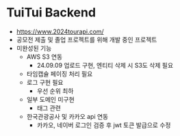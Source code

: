 # TuiTui Backend
- https://www.2024tourapi.com/
- 공모전 제출 및 졸업 프로젝트를 위해 개발 중인 프로젝트
- 미완성된 기능
    - AWS S3 연동
      - 24.09.09 업로드 구현, 엔티티 삭제 시 S3도 삭제 필요
    - 타임캡슐 페이징 처리 필요
    - 로그 구현 필요
      - 우선 순위 최하
    - 일부 도메인 미구현
      - 태그 관련
    - 한국관광공사 및 카카오 api 연동
      - 카카오, 네이버 로그인 검증 후 jwt 토큰 발급으로 수정